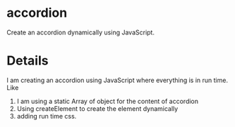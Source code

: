 # accordion
Create an accordion dynamically using JavaScript. 

# Details

I am creating an accordion using JavaScript where everything is in run time. Like

1. I am using a static Array of object for the content of accordion
2. Using createElement to create the element dynamically
3. adding run time css.

